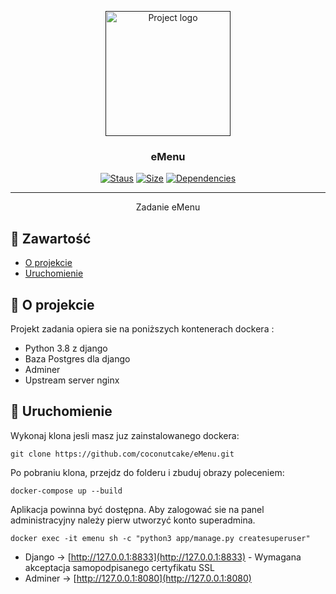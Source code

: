 <p align="center">
  <a href="" rel="noopener">
 <img width=200px height=200px src="http://mign.pl/adds/logoemenu.png" alt="Project logo"></a>
</p>

<h3 align="center">eMenu</h3>

<div align="center">

[![Staus](https://img.shields.io/travis/coconutcake/eMenu)](https://travis-ci.org/github/coconutcake/eMenu)
[![Size](https://img.shields.io/github/repo-size/coconutcake/eMenu?style=flat-square)]()
[![Dependencies](https://img.shields.io/requires/github/coconutcake/eMenu)](https://requires.io/github/coconutcake/eMenu/requirements/?branch=main)


</div>

---

<p align="center"> Zadanie eMenu
    <br> 
</p>

## 📝 Zawartość

- [O projekcie](#about)
- [Uruchomienie](#getting_started)




## 🧐 O projekcie <a name = "about"></a>

Projekt zadania opiera sie na poniższych kontenerach dockera :
- Python 3.8 z django
- Baza Postgres dla django
- Adminer
- Upstream server nginx

## 🚀 Uruchomienie <a name = "getting_started"></a>

Wykonaj klona jesli masz juz zainstalowanego dockera:
```
git clone https://github.com/coconutcake/eMenu.git
```

Po pobraniu klona, przejdz do folderu i zbuduj obrazy poleceniem:

```
docker-compose up --build
```

Aplikacja powinna być dostępna.
Aby zalogować sie na panel administracyjny należy pierw utworzyć konto superadmina.

```
docker exec -it emenu sh -c "python3 app/manage.py createsuperuser"
```

- Django -> [http://127.0.0.1:8833](http://127.0.0.1:8833) - Wymagana akceptacja samopodpisanego certyfikatu SSL
- Adminer -> [http://127.0.0.1:8080](http://127.0.0.1:8080)